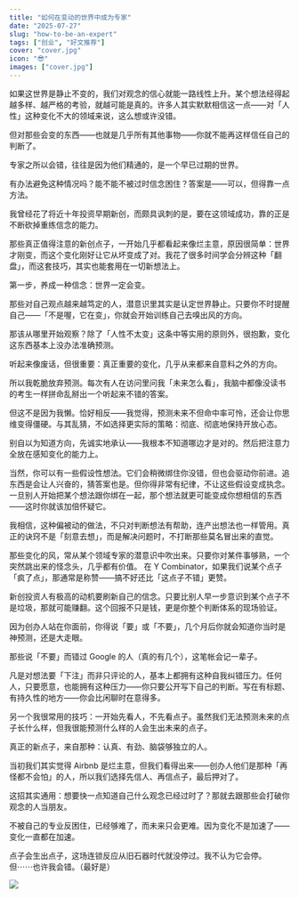 ```yaml
---
title: "如何在变动的世界中成为专家"
date: "2025-07-27"
slug: "how-to-be-an-expert"
tags: ["创业", "好文推荐"]
cover: "cover.jpg"
icon: "😎"
images: ["cover.jpg"]
---
```

如果这世界是静止不变的，我们对观念的信心就能一路线性上升。某个想法经得起越多样、越严格的考验，就越可能是真的。许多人其实默默相信这一点——对「人性」这种变化不大的领域来说，这么想或许没错。



但对那些会变的东西——也就是几乎所有其他事物——你就不能再这样信任自己的判断了。



专家之所以会错，往往是因为他们精通的，是一个早已过期的世界。



有办法避免这种情况吗？能不能不被过时信念困住？答案是——可以，但得靠一点方法。



我曾经花了将近十年投资早期新创，而颇具讽刺的是，要在这领域成功，靠的正是不断砍掉重练信念的能力。



那些真正值得注意的新创点子，一开始几乎都看起来像烂主意，原因很简单：世界才刚变，而这个变化刚好让它从坏变成了对。我花了很多时间学会分辨这种「翻盘」，而这套技巧，其实也能套用在一切新想法上。



第一步，养成一种信念：世界一定会变。



那些对自己观点越来越笃定的人，潜意识里其实是认定世界静止。只要你不时提醒自己——「不是喔，它在变」，你就会开始训练自己去嗅出风的方向。



那该从哪里开始观察？除了「人性不太变」这条中等实用的原则外，很抱歉，变化这东西基本上没办法准确预测。



听起来像废话，但很重要：真正重要的变化，几乎从来都来自意料之外的方向。



所以我乾脆放弃预测。每次有人在访问里问我「未来怎么看」，我脑中都像没读书的考生一样拼命乱掰出一个听起来不错的答案。



但这不是因为我懒。恰好相反——我觉得，预测未来不但命中率可怜，还会让你思维变得僵硬。与其乱猜，不如选择更实际的策略：彻底、彻底地保持开放心态。



别自以为知道方向，先诚实地承认——我根本不知道哪边才是对的。然后把注意力全放在感知变化的能力上。



当然，你可以有一些假设性想法。它们会稍微绑住你没错，但也会驱动你前进。追东西是会让人兴奋的，猜答案也是。但你得非常有纪律，不让这些假设变成执念。
一旦别人开始把某个想法跟你绑在一起，那个想法就更可能变成你想相信的东西——这时你就该加倍怀疑它。



我相信，这种偏被动的做法，不只对判断想法有帮助，连产出想法也一样管用。真正的诀窍不是「刻意去想」，而是解决问题时，不打断那些莫名冒出来的直觉。



那些变化的风，常从某个领域专家的潜意识中吹出来。只要你对某件事够熟，一个突然跳出来的怪念头，几乎都有价值。
在 Y Combinator，如果我们说某个点子「疯了点」，那通常是称赞——搞不好还比「这点子不错」更赞。



新创投资人有极高的动机要刷新自己的信念。只要比别人早一步意识到某个点子不是垃圾，那就可能赚翻。这个回报不只是钱，更是你整个判断体系的现场验证。



因为创办人站在你面前，你得说「要」或「不要」，几个月后你就会知道你当时是神预测，还是大走眼。



那些说「不要」而错过 Google 的人（真的有几个），这笔帐会记一辈子。



凡是对想法要「下注」而非只评论的人，基本上都拥有这种自我纠错压力。任何人，只要愿意，也能拥有这种压力——你只要公开写下自己的判断。写在有标题、有持久性的地方——你会比闲聊时在意得多。



另一个我很常用的技巧：一开始先看人，不先看点子。虽然我们无法预测未来的点子长什么样，但我很能预测什么样的人会生出未来的点子。



真正的新点子，来自那种：认真、有劲、脑袋够独立的人。



当初我们其实觉得 Airbnb 是烂主意，但我们看得出来——创办人他们是那种「再怪都不会怕」的人，所以我们选择先信人、再信点子，最后押对了。



这招其实通用：想要快一点知道自己什么观念已经过时了？那就去跟那些会打破你观念的人当朋友。



不被自己的专业反困住，已经够难了，而未来只会更难。因为变化不是加速了——变化一直都在加速。



点子会生出点子，这场连锁反应从旧石器时代就没停过。我不认为它会停。
但⋯⋯也许我会错。（最好是）




![](https://prod-files-secure.s3.us-west-2.amazonaws.com/112d0858-5090-4d34-a606-b75eb8d65fd2/46476355-9cf3-4e99-9b7a-3531bc426380/1000202064.png?X-Amz-Algorithm=AWS4-HMAC-SHA256&X-Amz-Content-Sha256=UNSIGNED-PAYLOAD&X-Amz-Credential=ASIAZI2LB466WIK44ICL%2F20250828%2Fus-west-2%2Fs3%2Faws4_request&X-Amz-Date=20250828T022727Z&X-Amz-Expires=3600&X-Amz-Security-Token=IQoJb3JpZ2luX2VjEEIaCXVzLXdlc3QtMiJHMEUCIQDUloHt6Xxefecc0ikqpwBV5pC2EYYMJ5L4ZiabQkDPFAIgAlgFr38zyC29UrtouM4zjvNGPI50SMpsxuQOBMcKOsYqiAQIm%2F%2F%2F%2F%2F%2F%2F%2F%2F%2F%2FARAAGgw2Mzc0MjMxODM4MDUiDJx3P3o0CMVOkj8JEircAy6M3F7VT9QlGW8DX%2BNzoiA8NC%2FBqQUednlPZDXuuwAIxyIhVjeTkWGwI4C7h0M8N2nuFasJ6E78TvbAm9x43iwTakuEv%2B23ro%2BvT5uN4Oyj7qOVemzDJXW4hWV%2BvuSQ%2FBhhSApBiG67vZjLAFEkKXDbXp8Nj3w37W31wJnex9QZ1hrDAtgLp7d4aHnhyVpMpCAXI7KKzWfL%2FwUSTc9XjBaIrBTGaMto6x3mxXmyuFKY5YgU4LRSXMcvCO6x69Auo4zWH3YtI3nh1H%2BDqv%2BEPKhIpeEBbvyoFET8I59kIcNzqfFwa6bz3sRym4nZy%2Bx%2FE6tzAoEjRFQoo5m22UnrfX9gYWqp4UWmJZBpm4ut9Yu65HLyOM2UhBaAjbyXnTuCW0omp4BFZXlyZDu8h75B%2BbZMdUwwivmD%2B0W79S8abU%2F9AE82C0Glbz5YiyYT6hlH0IdK5mOM%2BProir38JsV2KBfRQP57%2BHtkBC8ta35QMvvIPLkhFv3rXdq2J6u%2F6dsNJO1XJ1Qx7pnnvt0O34wUPneIHp6TjiuAxjLSdgU5TjiLHLT7BaW2t14g2fuQ5s71em7imUbglZ0GRgleBc%2BhS3KSJkAtTVHBUvq%2BWZ%2F5%2B4GuAwP5hZ9pQAo5ddkZMODhvsUGOqUB9sx6NTdRp1eLZnEoSSWztP9nX3AyecCtyikNlFHlcZZBa%2Bmzc6ajJY8U8gyHgQFWAKZSJbijqTKWAA4Lv9NdcK23wVaAO9B7fX7WwfROIrtTkNHzmYcuua4BeoLhGbvFNTbfDSpoAmmabPorvvCq%2Bllrl5q1WxWGRgHvOJiheSNRp0FAtidR3AjDYT%2BgZizTlXAOws4uct2gBrdS9eqC3etbuSPR&X-Amz-Signature=f200cc3ab92707637ec8300be628726df5a651a5662d1ad93b0f49537487d13d&X-Amz-SignedHeaders=host&x-amz-checksum-mode=ENABLED&x-id=GetObject)

